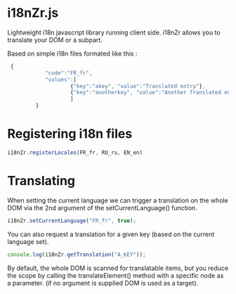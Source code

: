 i18nZr.js
=========

Lightweight i18n javascript library running client side.
i18nZr allows you to translate your DOM or a subpart.

Based on simple i18n files formated like this : 
```javascript
 {
			"code":"FR_fr",
			"values":[
					{"key":"akey", "value":"Translated entry"},
		 			{"key":"anotherkey", "value":"Another Translated entry"}
		 			]
		 }
 ```

Registering i18n files
=========
```javascript
i18nZr.registerLocales(FR_fr, RU_ru, EN_en)
 ```

Translating
=========
When setting the current language we can trigger a translation on the whole DOM via the 2nd argument of the setCurrentLanguage() function.
```javascript
i18nZr.setCurrentLanguage("FR_fr", true);
 ```

You can also request a translation for a given key (based on the current language set).
```javascript
console.log(i18nZr.getTranslation("A_KEY"));
 ```

By default, the whole DOM is scanned for translatable items, but you reduce the scope by calling the translateElement() method with a specific node as a parameter. (if no argument is supplied DOM is used as a target). 
